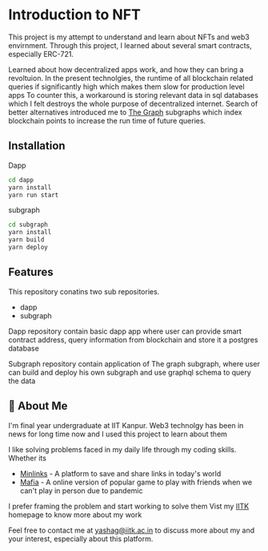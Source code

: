 
# Introduction to NFT

This project is my attempt to understand and learn about NFTs and web3 envirnment.
Through this project, I learned about several smart contracts, especially ERC-721.

Learned about how decentralized apps work, and how they can bring a revoltuion. In the present technolgies, 
the runtime of all blockchain related queries if significantly high which makes them slow for production level apps
To counter this, a workaround is storing relevant data in sql databases which I felt destroys the whole purpose of
decentralized internet. Search of better alternatives introduced me to [The Graph](https://thegraph.com/explorer/) subgraphs
which index blockchain points to increase the run time of future queries. 
## Installation

Dapp

```bash
cd dapp
yarn install
yarn run start
```

subgraph
```bash
cd subgraph
yarn install
yarn build
yarn deploy
```
    
## Features
This repository conatins two sub repositories.
- dapp
- subgraph

Dapp repository contain basic dapp app where user can provide smart contract address, query information from blockchain
and store it a postgres database

Subgraph repository contain application of The graph subgraph, where user can build and deploy
his own subgraph and use graphql schema to query the data


## 🚀 About Me
I'm final year undergraduate at IIT Kanpur. Web3 technolgy has been in news for long time now and I used this project to learn about them

I like solving problems faced in my daily life through my coding skills. Whether its 
- [Minlinks](https://github.com/yash03112000/minlink) - A platform to save and share links in today's world
- [Mafia](https://github.com/yash03112000/mafia) - A online version of popular game to play with friends when we can't play in person due to pandemic

I prefer framing the problem and start working to solve them
Vist my [IITK](https://home.iitk.ac.in/~yashag/) homepage to know more about my work

Feel free to contact me at yashag@iitk.ac.in to discuss more about my and your interest, especially about this platform.
